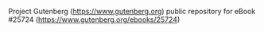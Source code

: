 Project Gutenberg (https://www.gutenberg.org) public repository for eBook #25724 (https://www.gutenberg.org/ebooks/25724)
